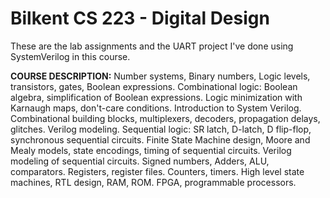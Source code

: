 # Bilkent CS 223 - Digital Design

These are the lab assignments and the UART project I've done using SystemVerilog in this course.

**COURSE DESCRIPTION:** Number systems, Binary numbers, Logic levels, transistors, gates, Boolean expressions. Combinational logic: Boolean algebra, simplification of Boolean expressions. Logic minimization with Karnaugh maps, don't-care conditions. Introduction to System Verilog. Combinational building blocks, multiplexers, decoders, propagation delays, glitches. Verilog modeling. Sequential logic: SR latch, D-latch, D flip-flop, synchronous sequential circuits. Finite State Machine design, Moore and Mealy models, state encodings, timing of sequential circuits. Verilog modeling of sequential circuits. Signed numbers, Adders, ALU, comparators. Registers, register files. Counters, timers. High level state machines, RTL design, RAM, ROM. FPGA, programmable processors.
